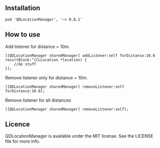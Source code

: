 <h2>Installation</h2>

    pod 'QDLocationManager', '~> 0.0.1'
    
    
<h2>How to use</h2>

Add listener for distance = 10m.

    [[QDLocationManager sharedManager] addListener:self forDistance:10.0 resultBlock:^(CLLocation *location) {
        //do stuff
    }];

Remove listener only for distance = 10m.

    [[QDLocationManager sharedManager] removeListener:self forDistance:10.0];
    
    
Remove listener for all distances

    [[QDLocationManager sharedManager] removeListener:self];


<h2>Licence</h2>

QDLocationManager is available under the MIT license. See the LICENSE file for more info.
